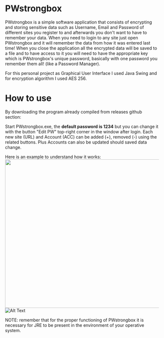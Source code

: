 # PWstrongbox
PWstrongbox is a simple software application that consists of encrypting and storing sensitive data such as Username, Email and Password of different sites you register to and afterwards you don't want to have to remember your data. When you need to login to any site just open PWstrongbox and it will remember the data from how it was entered last time! When you close the application all the encrypted data will be saved to a file and to have access to it you will need to have the appropriate key which is PWstrongbox's unique password, basically with one password you remember them all! (like a Password Manager).

For this personal project as Graphical User Interface I used Java Swing and for encryption algorithm I used AES 256.

# How to use

By downloading the program already compiled from releases github section:

Start PWstrongbox.exe, the **default password is 1234** but you can change it with the button "Edit PW" top-right corner in the window after login.
Each new site (URL) and Account (ACC) can be added (+), removed (-) using the related buttons. Plus Accounts can also be updated should saved data change.

Here is an example to understand how it works:
<img src="https://i.imgur.com/ddxcNy3.gif" width="986" height="485" />
![Alt Text](https://i.imgur.com/ddxcNy3.gif)

NOTE: remember that for the proper functioning of PWstrongbox it is necessary for JRE to be present in the environment of your operative system.

